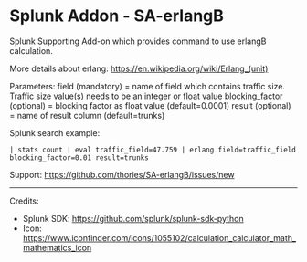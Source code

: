 # Splunk Addon - SA-erlangB
Splunk Supporting Add-on which provides command to use erlangB calculation. 

More details about erlang: https://en.wikipedia.org/wiki/Erlang_(unit)

Parameters:
field (mandatory) = name of field which contains traffic size. Traffic size value(s) needs to be an integer or float value
blocking_factor (optional) = blocking factor as float value (default=0.0001) 
result (optional) = name of result column (default=trunks)

Splunk search example:

```| stats count | eval traffic_field=47.759 | erlang field=traffic_field blocking_factor=0.01 result=trunks```

Support: https://github.com/thories/SA-erlangB/issues/new

---

Credits:

* Splunk SDK: https://github.com/splunk/splunk-sdk-python
* Icon: https://www.iconfinder.com/icons/1055102/calculation_calculator_math_mathematics_icon

